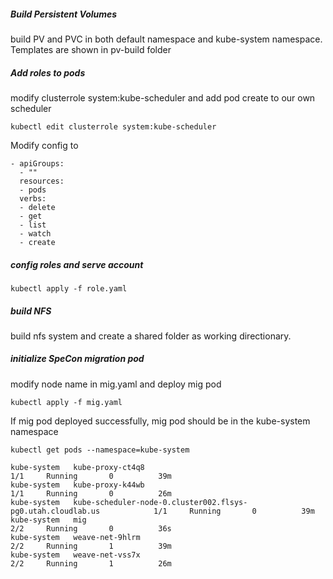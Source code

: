 

##### Build Persistent Volumes 
build PV and PVC in both default namespace and kube-system namespace. Templates are shown in pv-build folder
##### Add roles to pods
modify clusterrole system:kube-scheduler and add pod create to our own scheduler
```buildoutcfg
kubectl edit clusterrole system:kube-scheduler
```
Modify config to
```buildoutcfg
- apiGroups:
  - ""
  resources:
  - pods
  verbs:
  - delete
  - get
  - list
  - watch
  - create
```
##### config roles and serve account
```buildoutcfg
kubectl apply -f role.yaml
```
##### build NFS
build nfs system and create a shared folder as working directionary.
##### initialize SpeCon migration pod
modify node name in mig.yaml and deploy mig pod
```buildoutcfg
kubectl apply -f mig.yaml
```
If mig pod deployed successfully, mig pod should be in the kube-system namespace
```
kubectl get pods --namespace=kube-system

kube-system   kube-proxy-ct4q8                                                       1/1     Running       0          39m
kube-system   kube-proxy-k44wb                                                       1/1     Running       0          26m
kube-system   kube-scheduler-node-0.cluster002.flsys-pg0.utah.cloudlab.us            1/1     Running       0          39m
kube-system   mig                                                                    2/2     Running       0          36s
kube-system   weave-net-9hlrm                                                        2/2     Running       1          39m
kube-system   weave-net-vss7x                                                        2/2     Running       1          26m
```

